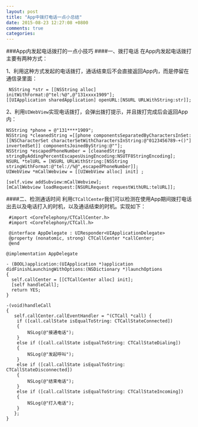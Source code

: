 ```yaml
---
layout: post
title: "App中拨打电话一点小总结"
date: 2015-08-23 12:27:08 +0800
comments: true
categories: 
---
```

###App内发起电话拨打的一点小技巧
####一、拨打电话
在App内发起电话拨打主要有两种方式：

1、利用这种方式发起的电话拨打，通话结束后不会直接返回App内，而是停留在通信录里面：
	
	 NSString *str = [[NSString alloc] initWithFormat:@"tel:%@",@"131xxxx1909"];
    [[UIApplication sharedApplication] openURL:[NSURL URLWithString:str]];
<!--more-->
2、利用`UIWebView`实现电话拨打，会弹出拨打提示，并且拨打完成后会返回App内：

	NSString *phone = @"131****1909";
    NSString *cleanedString =[[phone componentsSeparatedByCharactersInSet:[[NSCharacterSet characterSetWithCharactersInString:@"0123456789-+()"] invertedSet]] componentsJoinedByString:@""];
    NSString *escapedPhoneNumber = [cleanedString stringByAddingPercentEscapesUsingEncoding:NSUTF8StringEncoding];
    NSURL *telURL = [NSURL URLWithString:[NSString stringWithFormat:@"tel://%@",escapedPhoneNumber]];
    UIWebView *mCallWebview = [[UIWebView alloc] init] ;
    
    [self.view addSubview:mCallWebview];
    [mCallWebview loadRequest:[NSURLRequest requestWithURL:telURL]];
    
    
####二、检测通话时间
利用`CTCallCenter`我们可以检测在使用App期间拨打电话出去以及电话打入的时机，以及通话结束的时机。实现如下：

     #import <CoreTelephony/CTCallCenter.h>
     #import <CoreTelephony/CTCall.h>
     
	 @interface AppDelegate : UIResponder<UIApplicationDelegate>
     @property (nonatomic, strong) CTCallCenter *callCenter;
     @end

    @implementation AppDelegate

    - (BOOL)application:(UIApplication *)application didFinishLaunchingWithOptions:(NSDictionary *)launchOptions
    {
      self.callCenter = [[CTCallCenter alloc] init];
      [self handleCall];
      return YES;
    }

    -(void)handleCall
    {
       self.callCenter.callEventHandler = ^(CTCall *call) {
        if ([call.callState isEqualToString: CTCallStateConnected])
        {
            NSLog(@"接通电话");
        }
        else if ([call.callState isEqualToString: CTCallStateDialing])
        {
            NSLog(@"发起呼叫");
        }
        else if ([call.callState isEqualToString: CTCallStateDisconnected])
        {
            NSLog(@"结束电话");
        }
        else if ([call.callState isEqualToString: CTCallStateIncoming])
        {
            NSLog(@"打入电话");
        }
       };
    }
    
